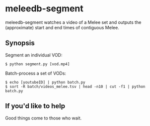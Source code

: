 # meleedb-segment

meleedb-segment watches a video of a Melee set and outputs the (approximate) start and end times of contiguous Melee.

## Synopsis
Segment an individual VOD:
```
$ python segment.py [vod.mp4]
```
Batch-process a set of VODs:
```
$ echo [youtubeID] | python batch.py
$ sort -R batch/videos_melee.tsv | head -n10 | cut -f1 | python batch.py
```

## If you'd like to help
Good things come to those who wait.
